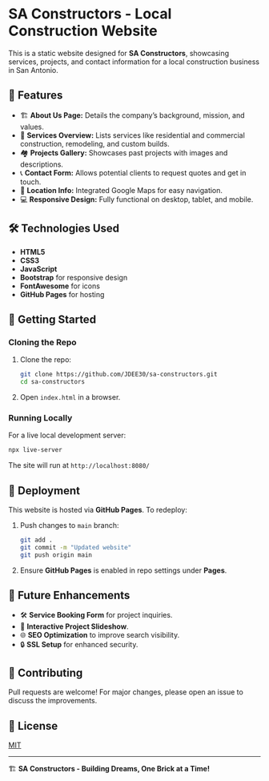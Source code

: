 # SA Constructors - Local Construction Website

This is a static website designed for **SA Constructors**, showcasing services, projects, and contact information for a local construction business in San Antonio.

## 🌟 Features

- 🏗️ **About Us Page:** Details the company’s background, mission, and values.
- 🔨 **Services Overview:** Lists services like residential and commercial construction, remodeling, and custom builds.
- 🏘️ **Projects Gallery:** Showcases past projects with images and descriptions.
- 📞 **Contact Form:** Allows potential clients to request quotes and get in touch.
- 📍 **Location Info:** Integrated Google Maps for easy navigation.
- 💻 **Responsive Design:** Fully functional on desktop, tablet, and mobile.

## 🛠️ Technologies Used

- **HTML5**
- **CSS3**
- **JavaScript**
- **Bootstrap** for responsive design
- **FontAwesome** for icons
- **GitHub Pages** for hosting

## 🚀 Getting Started

### Cloning the Repo

1. Clone the repo:
    ```bash
    git clone https://github.com/JDEE30/sa-constructors.git
    cd sa-constructors
    ```

2. Open `index.html` in a browser.

### Running Locally

For a live local development server:
```bash
npx live-server
```
The site will run at `http://localhost:8080/`

## 📌 Deployment

This website is hosted via **GitHub Pages**. To redeploy:

1. Push changes to `main` branch:
    ```bash
    git add .
    git commit -m "Updated website"
    git push origin main
    ```

2. Ensure **GitHub Pages** is enabled in repo settings under **Pages**.

## 🔧 Future Enhancements

- 🛠️ **Service Booking Form** for project inquiries.
- 📸 **Interactive Project Slideshow**.
- 🌐 **SEO Optimization** to improve search visibility.
- 🔒 **SSL Setup** for enhanced security.

## 🤝 Contributing

Pull requests are welcome! For major changes, please open an issue to discuss the improvements.

## 📜 License

[MIT](LICENSE)

---

🏗️ **SA Constructors - Building Dreams, One Brick at a Time!**
